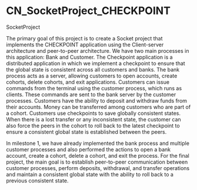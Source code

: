 # CN_SocketProject_CHECKPOINT
SocketProject

The primary goal of this project is to create a Socket project that implements the CHECKPOINT application using the Client-server architecture and peer-to-peer architecture. We have two main processes in this application: Bank and Customer. The Checkpoint application is a distributed application in which we implement a checkpoint to ensure that the global state is consistent across all customers and banks. The bank process acts as a server, allowing customers to open accounts, create cohorts, delete cohorts, and exit applications. Customers can issue commands from the terminal using the customer process, which runs as clients. These commands are sent to the bank server by the customer processes. Customers have the ability to deposit and withdraw funds from their accounts. Money can be transferred among customers who are part of a cohort. Customers use checkpoints to save globally consistent states. When there is a lost transfer or any inconsistent state, the customer can also force the peers in the cohort to roll back to the latest checkpoint to ensure a consistent global state is established between the peers. 

In milestone 1, we have already implemented the bank process and multiple customer processes and also performed the actions to open a bank account, create a cohort, delete a cohort, and exit the process. For the final project, the main goal is to establish peer-to-peer communication between customer processes, perform deposits, withdrawal, and transfer operations and maintain a consistent global state with the ability to roll back to a previous consistent state.

